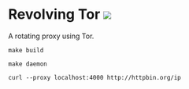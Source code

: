 # Revolving Tor ![](https://travis-ci.com/becksteadn/Revolving-Tor.svg?branch=master)

A rotating proxy using Tor.

```
make build

make daemon

curl --proxy localhost:4000 http://httpbin.org/ip
```